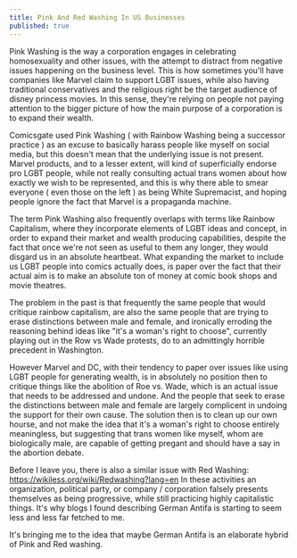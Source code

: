 ```yaml
---
title: Pink And Red Washing In US Businesses
published: true
---
```

Pink Washing is the way a corporation engages in celebrating homosexuality and other issues, with the attempt to distract from negative issues happening on the business level. This is how sometimes you'll have companies like Marvel claim to support LGBT issues, while also having traditional conservatives and the religious right be the target audience of disney princess movies. In this sense, they're relying on people not paying attention to the bigger picture of how the main purpose of a corporation is to expand their wealth.

Comicsgate used Pink Washing ( with Rainbow Washing being a successor practice ) as an excuse to basically harass people like myself on social media, but this doesn't mean that the underlying issue is not present. Marvel products, and to a lesser extent, will kind of superficially endorse pro LGBT people, while not really consulting actual trans women about how exactly we wish to be represented, and this is why there able to smear everyone ( even those on the left ) as being White Supremacist, and hoping people ignore the fact that Marvel is a propaganda machine.

The term Pink Washing also frequently overlaps with terms like Rainbow Capitalism, where they incorporate elements of LGBT ideas and concept, in order to expand their market and wealth producing capabilities, despite the fact that once we're not seen as useful to them any longer, they would disgard us in an absolute heartbeat. What expanding the market to include us LGBT people into comics actually does, is paper over the fact that their actual aim is to make an absolute ton of money at comic book shops and movie theatres.

The problem in the past is that frequently the same people that would critique rainbow capitalism, are also the same people that are trying to erase distinctions between male and female, and ironically erroding the reasoning behind ideas like "it's a woman's right to choose", currently playing out in the Row vs Wade protests, do to an admittingly horrible precedent in Washington.

However Marvel and DC, with their tendency to paper over issues like using LGBT people for generating wealth, is in absolutely no position then to critique things like the abolition of Roe vs. Wade, which is an actual issue that needs to be addressed and undone. And the people that seek to erase the distinctions between male and female are largely complicent in undoing the support for their own cause. The solution then is to clean up our own hourse, and not make the idea that it's a woman's right to choose entirely meaningless, but suggesting that trans women like myself, whom are biologically male, are capable of getting pregant and should have a say in the abortion debate.

Before I leave you, there is also a similar issue with Red Washing: https://wikiless.org/wiki/Redwashing?lang=en In these activities an organization, political party, or company / corporation falsely presents themselves as being progressive, while still practicing highly capitalistic things. It's why blogs I found describing German Antifa is starting to seem less and less far fetched to me.

It's bringing me to the idea that maybe German Antifa is an elaborate hybrid of Pink and Red washing.
